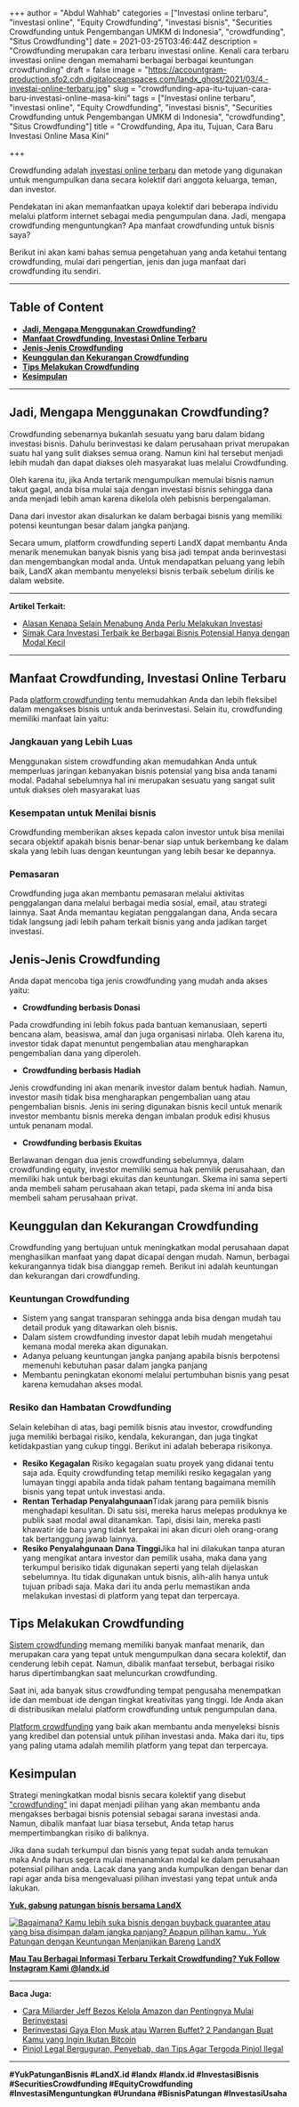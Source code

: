 +++
author = "Abdul Wahhab"
categories = ["Investasi online terbaru", "investasi online", "Equity Crowdfunding", "investasi bisnis", "Securities Crowdfunding untuk Pengembangan UMKM di Indonesia", "crowdfunding", "Situs Crowdfunding"]
date = 2021-03-25T03:46:44Z
description = "Crowdfunding merupakan cara terbaru investasi online. Kenali cara terbaru investasi online dengan memahami berbagai berbagai keuntungan crowdfunding"
draft = false
image = "https://accountgram-production.sfo2.cdn.digitaloceanspaces.com/landx_ghost/2021/03/4.-investai-online-terbaru.jpg"
slug = "crowdfunding-apa-itu-tujuan-cara-baru-investasi-online-masa-kini"
tags = ["Investasi online terbaru", "investasi online", "Equity Crowdfunding", "investasi bisnis", "Securities Crowdfunding untuk Pengembangan UMKM di Indonesia", "crowdfunding", "Situs Crowdfunding"]
title = "Crowdfunding, Apa itu, Tujuan, Cara Baru Investasi Online Masa Kini"

+++


Crowdfunding adalah [investasi online terbaru](https://landx.id/) dan metode yang digunakan untuk mengumpulkan dana secara kolektif dari anggota keluarga, teman, dan investor.

Pendekatan ini akan memanfaatkan upaya kolektif dari beberapa individu melalui platform internet sebagai media pengumpulan dana. Jadi, mengapa crowdfunding menguntungkan? Apa manfaat crowdfunding untuk bisnis saya?

Berikut ini akan kami bahas semua pengetahuan yang anda ketahui tentang crowdfunding, mulai dari pengertian, jenis dan juga manfaat dari crowdfunding itu sendiri.

---

## Table of Content

* **[Jadi, Mengapa Menggunakan Crowdfunding?](#jadi-mengapa-menggunakan-crowdfunding)**
* **[Manfaat Crowdfunding, Investasi Online Terbaru](#manfaat-crowdfunding-investasi-online-terbaru)**
* **[Jenis-Jenis Crowdfunding](#jenis-Jenis-crowdfunding)**
* **[Keunggulan dan Kekurangan Crowdfunding](#keunggulan-dan-kekurangan-crowdfunding)**
* **[Tips Melakukan Crowdfunding](#tips-melakukan-crowdfunding)**
* **[Kesimpulan](#kesimpulan)**

---

## Jadi, Mengapa Menggunakan Crowdfunding?

Crowdfunding sebenarnya bukanlah sesuatu yang baru dalam bidang investasi bisnis. Dahulu berinvestasi ke dalam perusahaan privat merupakan suatu hal yang sulit diakses semua orang. Namun kini hal tersebut menjadi lebih mudah dan dapat diakses oleh masyarakat luas melalui Crowdfunding.

Oleh karena itu, jika Anda tertarik mengumpulkan memulai  bisnis namun takut gagal, anda bisa mulai saja dengan investasi bisnis sehingga dana anda menjadi lebih aman karena dikelola oleh pebisnis berpengalaman.

Dana dari investor akan disalurkan ke dalam berbagai bisnis yang memiliki potensi keuntungan besar dalam jangka panjang.

Secara umum, platform crowdfunding seperti LandX dapat membantu Anda menarik menemukan  banyak bisnis  yang bisa jadi tempat anda berinvestasi dan mengembangkan modal anda. Untuk mendapatkan peluang yang lebih baik, LandX akan membantu menyeleksi bisnis terbaik sebelum dirilis ke dalam website.

---

**Artikel Terkait:**

* [Alasan Kenapa Selain Menabung Anda Perlu Melakukan Investasi](https://landx.id/blog/pentingnya-menabung-dan-investasi/)
* [Simak Cara Investasi Terbaik ke Berbagai Bisnis Potensial Hanya dengan Modal Kecil](https://landx.id/blog/cara-investasi-bisnis-terbaik/)

---

## Manfaat Crowdfunding, Investasi Online Terbaru

Pada [platform crowdfunding](https://landx.id/) tentu memudahkan Anda dan lebih fleksibel dalam mengakses bisnis untuk anda berinvestasi. Selain itu, crowdfunding memiliki manfaat lain yaitu:

### Jangkauan yang Lebih Luas

Menggunakan sistem crowdfunding akan memudahkan Anda untuk memperluas jaringan kebanyakan bisnis potensial yang bisa anda tanami  modal. Padahal sebelumnya hal ini merupakan sesuatu yang sangat sulit untuk diakses oleh masyarakat luas

### Kesempatan untuk Menilai bisnis

Crowdfunding memberikan akses kepada calon investor untuk  bisa menilai secara objektif apakah bisnis benar-benar siap untuk berkembang ke dalam skala yang lebih luas dengan keuntungan yang lebih besar ke depannya.

### Pemasaran

Crowdfunding juga akan membantu pemasaran melalui   aktivitas penggalangan dana melalui berbagai media sosial, email, atau strategi lainnya. Saat Anda memantau kegiatan penggalangan dana, Anda secara tidak langsung jadi lebih paham terkait  bisnis yang anda jadikan target investasi.

## Jenis-Jenis Crowdfunding

Anda dapat mencoba tiga jenis crowdfunding yang mudah anda akses yaitu:

* **Crowdfunding berbasis Donasi**

Pada crowdfunding ini lebih fokus pada bantuan kemanusiaan, seperti bencana alam, beasiswa, amal dan juga organisasi nirlaba. Oleh karena itu, investor tidak dapat menuntut pengembalian atau mengharapkan pengembalian dana yang diperoleh.

* **Crowdfunding berbasis Hadiah**

Jenis crowdfunding ini akan menarik investor dalam bentuk hadiah. Namun, investor masih tidak bisa mengharapkan pengembalian uang atau pengembalian bisnis. Jenis ini sering digunakan bisnis kecil untuk menarik investor membantu bisnis mereka dengan imbalan produk edisi khusus untuk penanam modal.

* **Crowdfunding berbasis Ekuitas**

Berlawanan dengan dua jenis crowdfunding sebelumnya, dalam crowdfunding equity, investor memiliki semua hak pemilik perusahaan, dan memiliki hak untuk berbagi ekuitas dan keuntungan. Skema ini sama seperti anda membeli saham perusahaan akan tetapi, pada skema ini anda bisa membeli saham perusahaan privat.

## Keunggulan dan Kekurangan Crowdfunding

Crowdfunding yang bertujuan untuk meningkatkan modal perusahaan dapat menghasilkan manfaat yang dapat dicapai dengan mudah. Namun, berbagai kekurangannya tidak bisa dianggap remeh. Berikut ini adalah keuntungan dan kekurangan dari crowdfunding.

### Keuntungan Crowdfunding

* Sistem yang sangat transparan sehingga anda bisa dengan mudah tau detail produk yang ditawarkan oleh bisnis.
* Dalam sistem crowdfunding investor dapat lebih mudah mengetahui kemana modal mereka akan digunakan.
* Adanya peluang keuntungan jangka panjang apabila bisnis berpotensi memenuhi kebutuhan pasar dalam jangka panjang
* Membantu peningkatan ekonomi melalui pertumbuhan bisnis yang pesat karena kemudahan akses modal.

### Resiko dan Hambatan Crowdfunding

Selain kelebihan di atas, bagi pemilik bisnis atau investor, crowdfunding juga memiliki berbagai risiko, kendala, kekurangan, dan juga tingkat ketidakpastian yang cukup tinggi. Berikut ini adalah beberapa risikonya.

* **Resiko Kegagalan** Risiko kegagalan suatu proyek yang didanai tentu saja ada. Equity crowdfunding tetap memiliki resiko kegagalan yang lumayan tinggi apabila anda tidak paham tentang bagaimana memilih bisnis yang tepat untuk investasi anda.
* **Rentan Terhadap Penyalahgunaan**Tidak jarang para pemilik bisnis menghadapi kesulitan. Di satu sisi, mereka harus melepas produknya ke publik saat modal awal ditanamkan. Tapi, disisi lain, mereka pasti khawatir ide baru yang tidak terpakai ini akan dicuri oleh orang-orang tak bertanggung jawab lainnya.
* **Resiko Penyalahgunaan Dana Tinggi**Jika hal ini dilakukan tanpa aturan yang mengikat antara investor dan pemilik usaha, maka dana yang terkumpul berisiko tidak digunakan seperti yang telah dijelaskan sebelumnya. Itu tidak digunakan untuk bisnis, alih-alih hanya untuk tujuan pribadi saja. Maka dari itu anda perlu memastikan anda melakukan investasi di platform yang tepat dan terpercaya.

## Tips Melakukan Crowdfunding

[Sistem crowdfunding](https://landx.id/) memang memiliki banyak manfaat menarik, dan merupakan cara yang tepat untuk mengumpulkan dana secara kolektif, dan cenderung lebih cepat. Namun, dibalik manfaat tersebut, berbagai risiko harus dipertimbangkan saat meluncurkan crowdfunding.

Saat ini, ada banyak situs crowdfunding tempat pengusaha menempatkan ide dan membuat ide dengan tingkat kreativitas yang tinggi. Ide Anda akan di distribusikan melalui platform crowdfunding untuk pengumpulan dana.

[Platform crowdfunding](https://landx.id/) yang baik akan membantu anda menyeleksi bisnis yang kredibel dan potensial untuk pilihan investasi anda. Maka dari itu, tips yang paling utama adalah memilih platform yang tepat dan terpercaya.

## Kesimpulan

Strategi meningkatkan modal bisnis secara kolektif yang disebut ["crowdfunding"](https://landx.id/) ini dapat menjadi pilihan yang akan membantu anda mengakses berbagai bisnis potensial sebagai sarana investasi anda. Namun, dibalik manfaat luar biasa tersebut, Anda tetap harus mempertimbangkan risiko di baliknya.

Jika dana sudah terkumpul dan bisnis yang tepat sudah anda temukan  maka Anda harus segera mulai menanamkan modal ke dalam perusahaan potensial pilihan anda. Lacak dana yang anda kumpulkan  dengan benar dan rapi agar anda bisa mengevaluasi pilihan investasi yang tepat untuk anda lakukan.

[**Yuk, gabung patungan bisnis bersama LandX**](https://landx.id/project/)

[![Bagaimana? Kamu lebih suka bisnis dengan buyback guarantee atau yang bisa disimpan dalam jangka panjang? Apapun pilihan kamu.. Yuk Patungan  dengan Keuntungan Menjanjikan Bareng LandX](https://accountgram-production.sfo2.cdn.digitaloceanspaces.com/landx_ghost/2021/10/Equity-Crowdfunding-di-Indonesia-1--3.png)](https://landx.id/project/#/ximi)

**[Mau Tau Berbagai Informasi Terbaru Terkait Crowdfunding? Yuk Follow Instagram Kami @landx.id](https://www.instagram.com/landx.id/?utm_medium=copy_link)**

---

**Baca Juga:**

* [Cara Miliarder Jeff Bezos Kelola Amazon dan Pentingnya Mulai Berinvestasi](https://landx.id/blog/cara-jeff-bezos-kelola-amazon-dan-jadi-miliarder-dunia-pentingnya-mulai-berinvestasi/)
* [Berinvestasi Gaya Elon Musk atau Warren Buffet? 2 Pandangan Buat Kamu yang Ingin Ikutan Bitcoin](https://landx.id/blog/berinvestasi-gaya-elon-musk-atau-warren-buffet-2-pandangan-buat-kamu-yang-ingin-ikutan-bitcoin/)
* [Pinjol Legal Berguguran, Penyebab, dan Tips Agar Tergoda Pinjol Ilegal](https://landx.id/blog/pinjol-legal-ojk-berguguran/)

---

**#YukPatunganBisnis     #LandX.id    #landx         #landx.id     #InvestasiBisnis   #SecuritiesCrowdfunding   #EquityCrowdfunding      #InvestasiMenguntungkan     #Urundana    #BisnisPatungan      #InvestasiUsaha**

